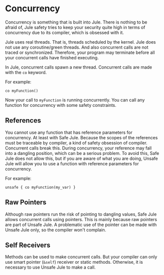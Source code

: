 # Concurrency

Concurrency is something that is built into Jule. There is nothing to be afraid of, Jule safety tries to keep your security quite high in terms of concurrency due to its compiler, which is obsessed with it.

Jule uses real threads. That is, threads scheduled by the kernel. Jule does not use any coroutine/green threads. And also concurrent calls are not traced or synchronized. Therefore, your program may terminate before all your concurrent calls have finished executing.

In Jule, concurrent calls spawn a new thread.
Concurrent calls are made with the `co` keyword.

For example:
```jule
co myFunction()
```

Now your call to `myFunction` is running concurrently.
You can call any function for concurrency with some safety constraints.

## References

You cannot use any function that has reference parameters for concurrency. At least with Safe Jule. Because the scopes of the references must be traceable by compiler, a kind of safety obsession of compiler. Concurrent calls break this. During concurrency, your reference may fall into a dangling position, which can be a serious problem. To avoid this, Safe Jule does not allow this, but if you are aware of what you are doing, Unsafe Jule will allow you to use a function with reference parameters for concurrency.

For example:
```jule
unsafe { co myFunction(my_var) }
```

## Raw Pointers

Although raw pointers run the risk of pointing to dangling values, Safe Jule allows concurrent calls using pointers. This is mainly because raw pointers are part of Unsafe Jule. A problematic use of the pointer can be made with Unsafe Jule only, so the compiler won't complain.

## Self Receivers

Methods can be used to make concurrent calls. But your compiler can only use smart pointer (`&self`) receiver or static methods. Otherwise, it is necessary to use Unsafe Jule to make a call.
